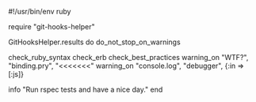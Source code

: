 #!/usr/bin/env ruby

require "git-hooks-helper"

GitHooksHelper.results do
  do_not_stop_on_warnings

  check_ruby_syntax
  check_erb
  check_best_practices
  warning_on "WTF?", "binding.pry", "<<<<<<<"
  warning_on "console.log", "debugger", {:in => [:js]}

  info "Run rspec tests and have a nice day."
end